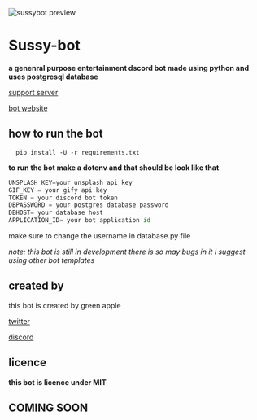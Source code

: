 ![sussybot preview](https://sussybot.xyz/preview.jpg)

# Sussy-bot
**a genenral purpose entertainment dscord bot made using python and uses postgresql database**

[support server](https://discord.gg/wC37kY3qwH)

[bot website](https://sussybot.xyz)


## how to run the bot
```
  pip install -U -r requirements.txt
```
**to run the bot make a dotenv and that should be look like that**

```py
UNSPLASH_KEY=your unsplash api key
GIF_KEY = your gify api key
TOKEN = your discord bot token 
DBPASSWORD = your postgres database password
DBHOST= your database host
APPLICATION_ID= your bot application id
```
make sure to change the username in database.py file

*note: this bot is still in development there is so may bugs in it i suggest using other bot templates*


## created by
this bot is created by 
green apple 

[twitter](https://twitter.com/0xgreenapple)

[discord](https://discord.gg/wC37kY3qwH)

## licence 
**this bot is licence under MIT**

## **COMING SOON**
